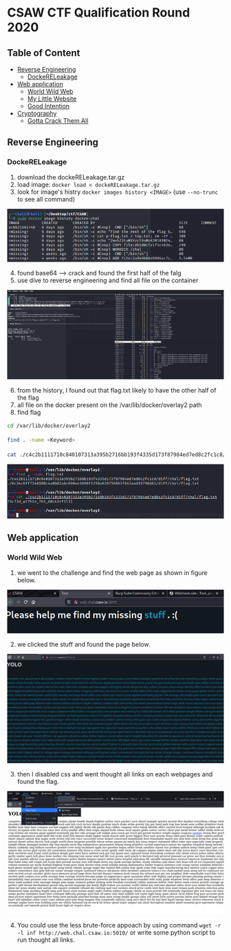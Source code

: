 # CSAW CTF Qualification Round 2020
## Table of Content
- [Reverse Engineering](./)
    - [DockeRELeakage](./)
- [Web application](./)
    - [World Wild Web](./)
    - [My Little Website](./)
    - [Good Intention](./)
- [Cryptography](./)
    - [Gotta Crack Them All](./)

## Reverse Engineering
### DockeRELeakage

1. download the dockeRELeakage.tar.gz
2. load image: `docker load < dockeRELeakage.tar.gz`
3. look for image's histry `docker images history <IMAGE>` (use `--no-trunc` to see all command)

![history](./images/history.png)

4. found base64 --> crack and found the first half of the falg
5. use dive to reverse engineering and find all file on the container

![dive](./images/dive.png)

6. from the history, I found out that flag.txt likely to have the other half of the flag 
7. all file on the docker present on the /var/lib/docker/overlay2 path
8. find flag
```bash
cd /var/lib/docker/overlay2

find . -name <Keyword>

cat ./c4c2b1111710c840107313a395b2716bb193f4335d173f87984ed7ed8c2fc1c8/diff/chal/flag.txt
```
![flag](./images/find_docker_file.png)

## Web application
### World Wild Web

1. we went to the challenge and find the web page as shown in figure below.

![first](./images/first.png)

2. we clicked the stuff and found the page below.

![stuff](./images/stuff.png)

3. then I disabled css and went thought all links on each webpages and found the flag.

![disable](./images/disable_css.png)

4. You could use the less brute-force appoach by using command `wget -r -l inf http://web.chal.csaw.io:5010/` or write some python script to run thought all links.

